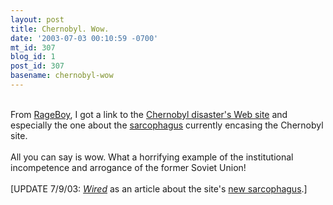 ```yaml
---
layout: post
title: Chernobyl. Wow.
date: '2003-07-03 00:10:59 -0700'
mt_id: 307
blog_id: 1
post_id: 307
basename: chernobyl-wow
---
```

<br />From <a href="http://www.rageboy.com/2003_07_01_blogger-archive.html#1057079769767063194">RageBoy</a>, I got a link to the <a href="http://www.chernobyl.info/en/">Chernobyl disaster's Web site</a> and especially the one about the <a href="http://www.chernobyl.info/en/Facts/Accident/Sarkophag">sarcophagus</a> currently encasing the Chernobyl site.<br /><br />All you can say is wow. What a horrifying example of the institutional incompetence and arrogance of the former Soviet Union!<br /><br />[UPDATE 7/9/03: <a href="http://www.wired.com/"><cite>Wired</cite></a> as an article about the site's <a href="http://www.wired.com/news/technology/0,1282,59578,00.html">new sarcophagus</a>.]<br /><br /><br />
